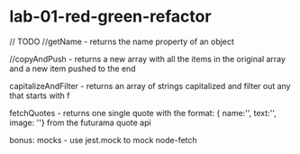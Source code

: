 # lab-01-red-green-refactor

// TODO 
//getName
    - returns the name property of an object

//copyAndPush
    - returns a new array with all the items in the original array and a new item pushed to the end

capitalizeAndFilter
    - returns an array of strings capitalized and filter out any that starts with f

fetchQuotes
    - returns one single quote with the format: { name:'', text:'', image: ''} from the futurama quote api

bonus: mocks
    - use jest.mock to mock node-fetch